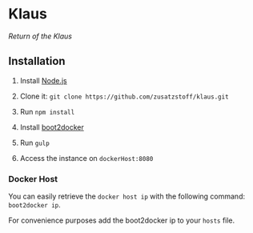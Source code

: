 # Klaus

*Return of the Klaus*

## Installation

1. Install [Node.js](https://nodejs.org/)

2. Clone it: ``git clone https://github.com/zusatzstoff/klaus.git``  

3. Run ``npm install``

4. Install [boot2docker](https://docs.docker.com/installation/)

5. Run ``gulp``

6. Access the instance on ``dockerHost:8080``

### Docker Host

You can easily retrieve the ``docker host ip`` with the following command: ``boot2docker ip``.

For convenience purposes add the boot2docker ip to your ``hosts`` file.
